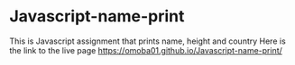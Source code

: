 # Javascript-name-print
This is Javascript assignment that prints name, height and country
Here is the link to the live page  https://omoba01.github.io/Javascript-name-print/
